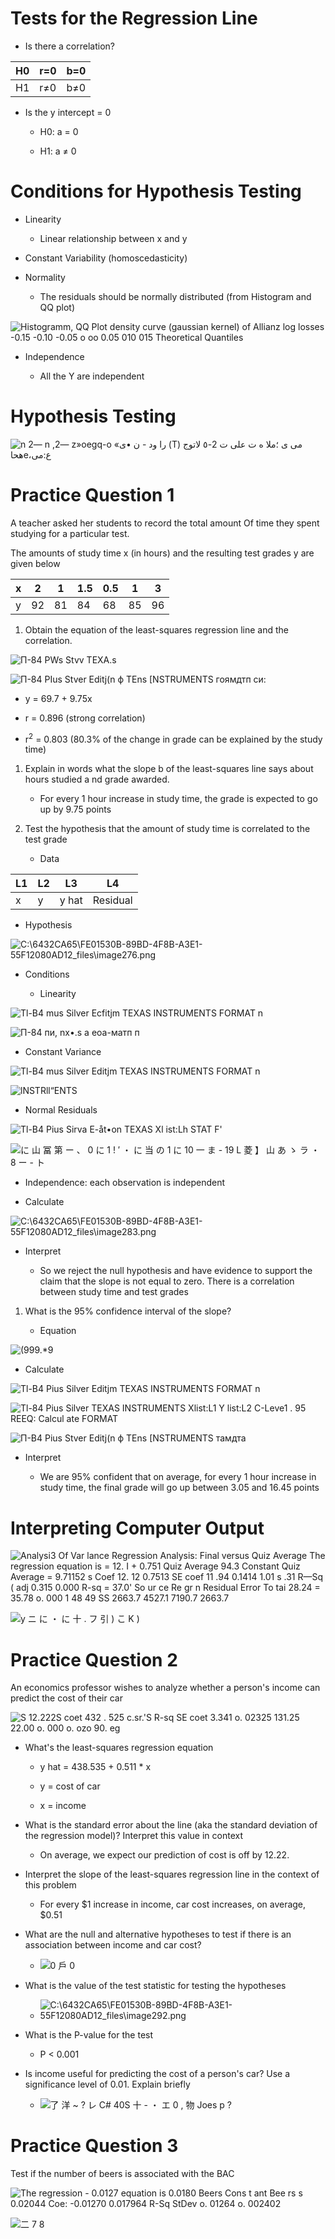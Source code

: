# Tests for the Regression Line

  -  Is there a correlation?

| H0 | r=0 | b=0 |
| -- | --- | --- |
| H1 | r≠0 | b≠0 |

  -  Is the y intercept = 0
    
      -  H0: a = 0
    
      -  H1: a ≠ 0

# Conditions for Hypothesis Testing

  -  Linearity
    
      -  Linear relationship between x and y

  -  Constant Variability (homoscedasticity)

  -  Normality
    
      -  The residuals should be normally distributed (from Histogram
         and QQ plot)

 ![Histogramm, QQ Plot density curve (gaussian kernel) of Allianz log
 losses -0.15 -0.10 -0.05 o oo 0.05 010 015 Theoretical Quantiles
 ](./media/image272.png)

  -  Independence
    
      -  All the Y are independent

# Hypothesis Testing

 ![n 2— n ,2— z»oegq-o «را ود - ن •ى (T) مى ى ؛ملا ه ت على ت 2-٥ لاتوج
 هحاe،ع:مى ](./media/image273.png)

# Practice Question 1

 A teacher asked her students to record the total amount Of time they
 spent studying for a particular test.
 
 The amounts of study time x (in hours) and the resulting test grades y
 are given below

| x | 2  | 1  | 1.5 | 0.5 | 1  | 3  |
| - | -- | -- | --- | --- | -- | -- |
| y | 92 | 81 | 84  | 68  | 85 | 96 |

1.   Obtain the equation of the least-squares regression line and the
     correlation.

 ![П-84 PWs Stvv TEXA.s ](./media/image274.png)
 
 ![П-84 PIus Stver Editj(n ф TEns \[NSTRUMENTS гоямдтп си:
 ](./media/image275.png)

  -  y = 69.7 + 9.75x

  -  r = 0.896 (strong correlation)

  -  r<sup>2</sup> = 0.803 (80.3% of the change in grade can be
     explained by the study time)

<!-- end list -->

1.   Explain in words what the slope b of the least-squares line says
     about hours studied a nd grade awarded.
    
      -  For every 1 hour increase in study time, the grade is expected
         to go up by 9.75 points

2.   Test the hypothesis that the amount of study time is correlated to
     the test grade
    
      -  Data

| L1 | L2 | L3    | L4       |
| -- | -- | ----- | -------- |
| x  | y  | y hat | Residual |

  -  Hypothesis

 ![C:\\6432CA65\\FE01530B-89BD-4F8B-A3E1-55F12080AD12\_files\\image276.png](./media/image276.png)

  -  Conditions
    
      -  Linearity

 ![Tl-B4 mus Silver Ecfitjm TEXAS INSTRUMENTS FORMAT n
 ](./media/image277.png)
 
 ![П-84 пи, nx•.s а еоа-матп п ](./media/image278.png)

  -  Constant Variance

 ![Tl-B4 mus Silver Editjm TEXAS INSTRUMENTS FORMAT n
 ](./media/image279.png)
 
 ![lNSTRll“ENTS ](./media/image280.png)

  -  Normal Residuals

 ![Tl-B4 Pius Sirva E-åt•on TEXAS Xl ist:Lh STAT F'
 ](./media/image281.png)
 
 ![に 山 冨 第 ー 、 0 に 1 \! ′ ・ に 当 の 1 に 10 一 ま - 19 L 菱 】 山 あ ゝ ラ ・ 8 ー -
 ト ](./media/image282.png)

  -  Independence: each observation is
 independent

<!-- end list -->

  -  Calculate

 ![C:\\6432CA65\\FE01530B-89BD-4F8B-A3E1-55F12080AD12\_files\\image283.png](./media/image283.png)

  -  Interpret
    
      -  So we reject the null hypothesis and have evidence to support
         the claim that the slope is not equal to zero. There is a
         correlation between study time and test grades

<!-- end list -->

1.   What is the 95% confidence interval of the slope?
    
      -  Equation

 ![(999.\*9 ](./media/image284.png)

  -  Calculate

 ![Tl-B4 Pius Silver Editjm TEXAS INSTRUMENTS FORMAT n
 ](./media/image285.png)
 
 ![Tl-84 Pius Silver TEXAS INSTRUMENTS Xlist:L1 Y list:L2 C-Leve1 . 95
 REEQ: Calcul ate FORMAT ](./media/image286.png)
 
 ![П-В4 Pius Stver Editj(n ф TEns \[NSTRUMENTS тамдта
 ](./media/image287.png)

  -  Interpret
    
      -  We are 95% confident that on average, for every 1 hour
         increase in study time, the final grade will go up between
         3.05 and 16.45 points

# Interpreting Computer Output

 ![Analysi3 Of Var lance Regression Analysis: Final versus Quiz Average
 The regression equation is = 12. I + 0.751 Quiz Average 94.3 Constant
 Quiz Average = 9.71152 s Coef 12. 12 0.7513 SE coef 11 .94 0.1414 1.01
 s .31 R—Sq ( adj 0.315 0.000 R-sq = 37.0' So ur ce Re gr n Residual
 Error To tai 28.24 = 35.78 o. 000 1 48 49 SS 2663.7 4527.1 7190.7
 2663.7 ](./media/image288.png)
 
 ![y ニ に ・ に 十 . フ 引 ) こ K ) ](./media/image289.png)

# Practice Question 2

 An economics professor wishes to analyze whether a person's income can
 predict the cost of their car
 
 ![S 12.222S coet 432 . 525 c.sr.'S R-sq SE coet 3.341 o. 02325 131.25
 22.00 o. 000 o. ozo 90. eg ](./media/image290.png)

  -  What's the least-squares regression equation
    
      -  y hat = 438.535 + 0.511 \* x
    
      -  y = cost of car
    
      -  x = income

  -  What is the standard error about the line (aka the standard
     deviation of the regression model)? Interpret this value in
     context
    
      -  On average, we expect our prediction of cost is off by 12.22.

  -  Interpret the slope of the least-squares regression line in the
     context of this problem
    
      -  For every $1 increase in income, car cost increases, on
         average, $0.51

  -  What are the null and alternative hypotheses to test if there is
     an association between income and car cost?
    
      -  ![0 戶 0 ](./media/image291.png)

  -  What is the value of the test statistic for testing the
         hypotheses
    
      -  ![C:\\6432CA65\\FE01530B-89BD-4F8B-A3E1-55F12080AD12\_files\\image292.png](./media/image292.png)

  -  What is the P-value for the test
    
      -  P \< 0.001

  -  Is income useful for predicting the cost of a person's car? Use a
     significance level of 0.01. Explain briefly
    
      -  ![了 洋 ~ ? レ C\# 40S 十 - ・ エ 0 , 物 Joes p ?
         ](./media/image293.png)

# Practice Question 3

 Test if the number of beers is associated with the BAC
 
 ![The regression - 0.0127 equation is 0.0180 Beers Cons t ant Bee rs s
 0.02044 Coe: -0.01270 0.017964 R-Sq StDev o. 01264 o. 002402
 ](./media/image294.png)
 
 ![二 7 8 ](./media/image295.png)
